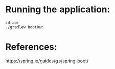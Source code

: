 # Running the application:

```
cd api
./gradlew bootRun
```

# References:

https://spring.io/guides/gs/spring-boot/